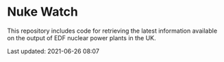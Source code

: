 # Nuke Watch

This repository includes code for retrieving the latest information available on the output of EDF nuclear power plants in the UK.

Last updated: 2021-06-26 08:07